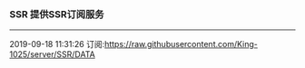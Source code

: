 ### SSR 提供SSR订阅服务
---
2019-09-18 11:31:26 订阅:https://raw.githubusercontent.com/King-1025/server/SSR/DATA

